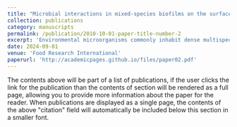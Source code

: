 ```yaml
---
title: "Microbial interactions in mixed-species biofilms on the surfaces of Baijiu brewing environments"
collection: publications
category: manuscripts
permalink: /publication/2010-10-01-paper-title-number-2
excerpt: 'Environmental microorganisms commonly inhabit dense multispecies biofilms, fostering mutualistic relationships and co-evolution. However, the mechanisms underlying biofilm formation and microbial interactions within the Baijiu fermentation microecosystem remain poorly understood. Hence, the objective of this study was to investigate the composition, structure, and interactions of microorganisms residing in biofilms on environmental surfaces in Baijiu production. The results revealed a shift in the bacteria-fungi interaction network following fermentation, transitioning from a cooperative/symbiotic relationship to a competitive/antagonistic dynamic. Core microbiota within the biofilms comprised lactic acid bacteria (LAB), yeast, and filamentous fungi. From the environmental surface samples, we isolated two strains of LAB (Lactiplantibacillus pentosus EB27 and Pediococcus pentosaceus EB35) and one strain of yeast (Pichia kudriavzevii EF8), all displaying remarkable biofilm formation and fermentation potential. Co-culturing LAB and yeast demonstrated a superior capacity for dual-species biofilm formation compared to mono-species biofilms. The dual-species biofilm displayed a two-layer structure, with LAB in the lower layer and serving as the foundation for the yeast community in the upper layer. The upper layer exhibited a dense distribution of yeast, enhancing aerobic respiration. Metabolic activities in the dual-species biofilm, such as ABC transporter, oxidative phosphorylation, citric acid cycle, sulfur metabolism, glycine, serine, threonine metabolism, lysine degradation, and cysteine and methionine metabolism, showed significant alterations compared to LAB mono-species biofilms. Moreover, bacterial chemotaxis, starch, and sucrose metabolism in the dual-species biofilm exhibited distinct patterns from those observed in the yeast mono-species biofilm. This study demonstrated that a core microbiota with fermentation potential may exist in the form of a biofilm on the surface of a Baijiu brewing environment. These findings provide a novel strategy for employing synthetic stable microbiotas in the intelligent brewing of Baijiu.'
date: 2024-09-01
venue: 'Food Research International'
paperurl: 'http://academicpages.github.io/files/paper02.pdf'
---
```


The contents above will be part of a list of publications, if the user clicks the link for the publication than the contents of section will be rendered as a full page, allowing you to provide more information about the paper for the reader. When publications are displayed as a single page, the contents of the above "citation" field will automatically be included below this section in a smaller font.
